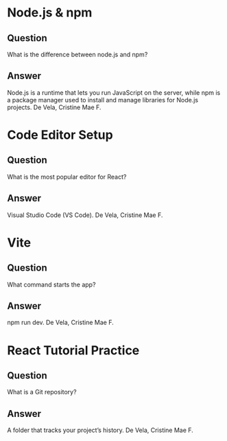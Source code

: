 # Node.js & npm

## Question
What is the difference between node.js and npm?
## Answer
Node.js is a runtime that lets you run JavaScript on the server, 
while npm is a package manager used to install and manage libraries for Node.js projects.
De Vela, Cristine Mae F.


# Code Editor Setup

## Question
What is the most popular editor for React?
## Answer
Visual Studio Code (VS Code).
De Vela, Cristine Mae F.



# Vite

## Question
What command starts the app?
## Answer
npm run dev.
De Vela, Cristine Mae F.


# React Tutorial Practice

## Question
What is a Git repository?
## Answer
A folder that tracks your project’s history.
De Vela, Cristine Mae F.